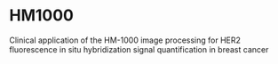 # HM1000
Clinical application of the HM-1000 image processing for HER2 fluorescence in situ hybridization signal quantification in breast cancer

